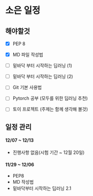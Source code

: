 # 소은 일정

## 해야할것
- [X] PEP 8
- [X] MD 파일 작성법
- [ ] 밑바닥 부터 시작하는 딥러닝 (1)
- [ ] 밑바닥 부터 시작하는 딥러닝 (2)
- [ ] Git 기본 사용법
- [ ] Pytorch 공부 (모두를 위한 딥러닝 추천)
- [ ] 토이 프로젝트 (주제는 함께 생각해 볼것)


## 일정 관리

#### 12/07 ~ 12/13 
- 진행사항 없음(시험 기간 ~ 12월 20일)

#### 11/29 ~ 12/06 
- PEP8
- MD 작성법
- 밑바닥부터 시작하는 딥러닝 2.1